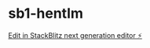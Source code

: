 # sb1-hentlm

[Edit in StackBlitz next generation editor ⚡️](https://stackblitz.com/~/github.com/cristiangeerken/sb1-hentlm)